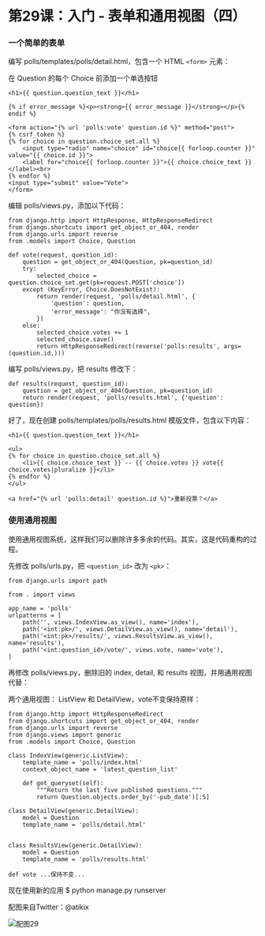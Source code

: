 # 第29课：入门 - 表单和通用视图（四）

### 一个简单的表单
编写 polls/templates/polls/detail.html，包含一个 HTML `<form>` 元素：

在 Question 的每个 Choice 前添加一个单选按钮
```
<h1>{{ question.question_text }}</h1>

{% if error_message %}<p><strong>{{ error_message }}</strong></p>{% endif %}

<form action="{% url 'polls:vote' question.id %}" method="post">
{% csrf_token %}
{% for choice in question.choice_set.all %}
    <input type="radio" name="choice" id="choice{{ forloop.counter }}" value="{{ choice.id }}">
    <label for="choice{{ forloop.counter }}">{{ choice.choice_text }}</label><br>
{% endfor %}
<input type="submit" value="Vote">
</form>
```
编辑 polls/views.py，添加以下代码： 
```
from django.http import HttpResponse, HttpResponseRedirect
from django.shortcuts import get_object_or_404, render
from django.urls import reverse
from .models import Choice, Question

def vote(request, question_id):
    question = get_object_or_404(Question, pk=question_id)
    try:
        selected_choice = question.choice_set.get(pk=request.POST['choice'])
    except (KeyError, Choice.DoesNotExist):
        return render(request, 'polls/detail.html', {
            'question': question,
            'error_message': "你没有选择",
        })
    else:
        selected_choice.votes += 1
        selected_choice.save()
        return HttpResponseRedirect(reverse('polls:results', args=(question.id,)))
```

编写 polls/views.py，把 results 修改下：
```
def results(request, question_id):
    question = get_object_or_404(Question, pk=question_id)
    return render(request, 'polls/results.html', {'question': question})
```

好了，现在创建 polls/templates/polls/results.html 模版文件，包含以下内容：

```
<h1>{{ question.question_text }}</h1>

<ul>
{% for choice in question.choice_set.all %}
    <li>{{ choice.choice_text }} -- {{ choice.votes }} vote{{ choice.votes|pluralize }}</li>
{% endfor %}
</ul>

<a href="{% url 'polls:detail' question.id %}">重新投票？</a>
```

### 使用通用视图
使用通用视图系统，这样我们可以删除许多多余的代码。其实，这是代码重构的过程。

先修改 polls/urls.py，把 `<question_id>` 改为 `<pk>`： 
```
from django.urls import path

from . import views

app_name = 'polls'
urlpatterns = [
    path('', views.IndexView.as_view(), name='index'),
    path('<int:pk>/', views.DetailView.as_view(), name='detail'),
    path('<int:pk>/results/', views.ResultsView.as_view(), name='results'),
    path('<int:question_id>/vote/', views.vote, name='vote'),
]
```

再修改 polls/views.py，删除旧的 index, detail, 和 results 视图，并用通用视图代替：

两个通用视图： ListView 和 DetailView，vote不变保持原样：
```
from django.http import HttpResponseRedirect
from django.shortcuts import get_object_or_404, render
from django.urls import reverse
from django.views import generic
from .models import Choice, Question

class IndexView(generic.ListView):
    template_name = 'polls/index.html'
    context_object_name = 'latest_question_list'

    def get_queryset(self):
        """Return the last five published questions."""
        return Question.objects.order_by('-pub_date')[:5]

class DetailView(generic.DetailView):
    model = Question
    template_name = 'polls/detail.html'


class ResultsView(generic.DetailView):
    model = Question
    template_name = 'polls/results.html'

def vote ...保持不变...
```

现在使用新的应用 $ python manage.py runserver

配图来自Twitter：@atikix

![配图29](https://wiki.huihoo.com/images/7/76/Devopsgirls29.jpg)
